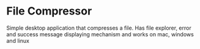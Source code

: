 # File Compressor
Simple desktop application that compresses a file. Has file explorer, error and success message displaying mechanism and works on mac, windows and linux
